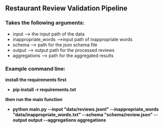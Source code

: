 ## Restaurant Review Validation Pipeline

### Takes the following arguments:
 - input --> the input path of the data
 - inappropriate_words -->input path of inappropriate words
 - schema --> path for the json schema file
 - output --> output path for the processed reviews
 - aggregations --> path for the aggregated results

### Example command line:
**install the requirements first**

 - **pip install -r requirements.txt**

**then run the main function**

 - **python main.py --input "data/reviews.jsonl" --inappropriate_words "data/inappropriate_words.txt" --schema "schema/review.json" --output output --aggregations aggregations**
